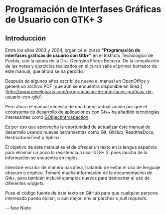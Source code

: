 Programación de Interfases Gráficas de Usuario con GTK+ 3
=========================================================

Introducción
------------

Entre los años 2003 y 2004, organicé el curso **"Programación de interfases
gráficas de usuario con Gtk+"** en el Instituto Tecnológico de Puebla, con la
ayuda de la Dra. Georgina Flores Becerra. De la compilación de las notas y
ejercicios realizados en el curso salió el primer borrador de éste manual, que
ahora se ha perdido.

Después de algunos años escribí de nuevo el manual en OpenOffice y
generé un archivo PDF [que aún se encuentra disponible en
línea.](http://www.developarts.com/programacion-de-interfaces-graficas-de-
usuario-con-gtk/)

Pero ahora el manual necesita de una buena actualización por que el ecosistema
de desarrollo de aplicaciones con Gtk+ ha añadido tecnologías interesantes
como [GObjectIntrospection](https://developer.gnome.org/gi/stable/).

Es por eso que aprovecho la oportunidad de actualizar éste manual de
desarrollo usando nuevas herramientas como Git, GitHub, ReadtheDocs,
RestructuredText y Sphinx.

Él objetivo de éste manual es el de ofrecer un texto en la lengua española
para eliminar un poco la resistencia a usar GTK+ 3, pues mucha de la
información se encuentra en inglés.

Intentaré escribir de manera narrativa, tratando de evitar el uso de lenguaje
obscuro o críptico. Tomaré mucha información de la documentación de Gtk+, pero
también incluiré ejemplos nuevos para demostrar el uso de diferentes *widgets*.

Puse el código fuente de éste texto en GitHub para que cualquier persona
interesada pueda opinar, o aún mejor, enviar parches o *pull requests*.


-- Noe Nieto
